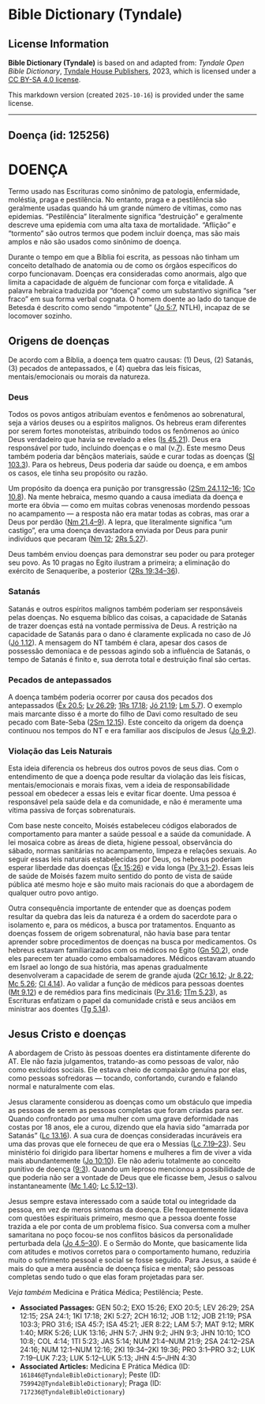 # Bible Dictionary (Tyndale)

## License Information

**Bible Dictionary (Tyndale)** is based on and adapted from: _Tyndale Open Bible Dictionary_, [Tyndale House Publishers](https://tyndaleopenresources.com/), 2023, which is licensed under a [CC BY-SA 4.0 license](https://creativecommons.org/licenses/by-sa/4.0/legalcode.en).

This markdown version (created `2025-10-16`) is provided under the same license.



--------------------------------

## Doença (id: 125256)

DOENÇA
======

Termo usado nas Escrituras como sinônimo de patologia, enfermidade, moléstia, praga e pestilência. No entanto, praga e a pestilência são geralmente usadas quando há um grande número de vítimas, como nas epidemias. “Pestilência” literalmente significa “destruição” e geralmente descreve uma epidemia com uma alta taxa de mortalidade. “Aflição” e “tormento” são outros termos que podem incluir doença, mas são mais amplos e não são usados como sinônimo de doença.

Durante o tempo em que a Bíblia foi escrita, as pessoas não tinham um conceito detalhado de anatomia ou de como os órgãos específicos do corpo funcionavam. Doenças era consideradas como anormais, algo que limita a capacidade de alguém de funcionar com força e vitalidade. A palavra hebraica traduzida por “doença” como um substantivo significa “ser fraco” em sua forma verbal cognata. O homem doente ao lado do tanque de Betesda é descrito como sendo “impotente” ([Jo 5:7](https://ref.ly/John5:7), NTLH), incapaz de se locomover sozinho.

Origens de doenças
------------------

De acordo com a Bíblia, a doença tem quatro causas: (1\) Deus, (2\) Satanás, (3\) pecados de antepassados, e (4\) quebra das leis físicas, mentais/emocionais ou morais da natureza.

### Deus

Todos os povos antigos atribuíam eventos e fenômenos ao sobrenatural, seja a vários deuses ou a espíritos malignos. Os hebreus eram diferentes por serem fortes monoteístas, atribuindo todos os fenômenos ao único Deus verdadeiro que havia se revelado a eles ([Is 45\.21](https://ref.ly/Isa45:21)). Deus era responsável por tudo, incluindo doenças e o mal (v.[7](https://ref.ly/Isa45:7)). Este mesmo Deus também poderia dar bênçãos materiais, saúde e curar todas as doenças ([Sl 103\.3](https://ref.ly/Ps103:3)). Para os hebreus, Deus poderia dar saúde ou doença, e em ambos os casos, ele tinha seu propósito ou razão.

Um propósito da doença era punição por transgressão ([2Sm 24\.1,12–16](https://ref.ly/2Sam24:1); [1Co 10\.8](https://ref.ly/1Cor10:8)). Na mente hebraica, mesmo quando a causa imediata da doença e morte era óbvia — como em muitas cobras venenosas mordendo pessoas no acampamento — a resposta não era matar todas as cobras, mas orar a Deus por perdão ([Nm 21\.4–9](https://ref.ly/Num21:4-Num21:9)). A lepra, que literalmente significa “um castigo”, era uma doença devastadora enviada por Deus para punir indivíduos que pecaram ([Nm 12](https://ref.ly/Num12:1-Num12:16); [2Rs 5\.27](https://ref.ly/2Kgs5:27)).

Deus também enviou doenças para demonstrar seu poder ou para proteger seu povo. As 10 pragas no Egito ilustram a primeira; a eliminação do exército de Senaqueribe, a posterior ([2Rs 19:34–36](https://ref.ly/2Kgs19:34-2Kgs19:36)).

### Satanás

Satanás e outros espíritos malignos também poderiam ser responsáveis pelas doenças. No esquema bíblico das coisas, a capacidade de Satanás de trazer doenças está na vontade permissiva de Deus. A restrição na capacidade de Satanás para o dano é claramente explicada no caso de Jó ([Jó 1\.12](https://ref.ly/Job1:12)). A mensagem do NT também é clara, apesar dos casos de possessão demoníaca e de pessoas agindo sob a influência de Satanás, o tempo de Satanás é finito e, sua derrota total e destruição final são certas.

### Pecados de antepassados

A doença também poderia ocorrer por causa dos pecados dos antepassados ([Êx 20\.5](https://ref.ly/Exod20:5); [Lv 26\.29](https://ref.ly/Lev26:29); [1Rs 17\.18](https://ref.ly/1Kgs17:18); [Jó 21\.19](https://ref.ly/Job21:19); [Lm 5\.7](https://ref.ly/Lam5:7)). O exemplo mais marcante disso é a morte do filho de Davi como resultado de seu pecado com Bate\-Seba ([2Sm 12\.15](https://ref.ly/2Sam12:15)). Este conceito da origem da doença continuou nos tempos do NT e era familiar aos discípulos de Jesus ([Jo 9\.2](https://ref.ly/John9:2)).

### Violação das Leis Naturais

Esta ideia diferencia os hebreus dos outros povos de seus dias. Com o entendimento de que a doença pode resultar da violação das leis físicas, mentais/emocionais e morais fixas, vem a ideia de responsabilidade pessoal em obedecer a essas leis e evitar ficar doente. Uma pessoa é responsável pela saúde dela e da comunidade, e não é meramente uma vítima passiva de forças sobrenaturais.

Com base neste conceito, Moisés estabeleceu códigos elaborados de comportamento para manter a saúde pessoal e a saúde da comunidade. A lei mosaica cobre as áreas de dieta, higiene pessoal, observância do sábado, normas sanitárias no acampamento, limpeza e relações sexuais. Ao seguir essas leis naturais estabelecidas por Deus, os hebreus poderiam esperar liberdade das doenças ([Êx 15:26](https://ref.ly/Exod15:26)) e vida longa ([Pv 3\.1–2](https://ref.ly/Prov3:1-Prov3:2)). Essas leis de saúde de Moisés fazem muito sentido do ponto de vista de saúde pública até mesmo hoje e são muito mais racionais do que a abordagem de qualquer outro povo antigo.

Outra consequência importante de entender que as doenças podem resultar da quebra das leis da natureza é a ordem do sacerdote para o isolamento e, para os médicos, a busca por tratamentos. Enquanto as doenças fossem de origem sobrenatural, não havia base para tentar aprender sobre procedimentos de doenças na busca por medicamentos. Os hebreus estavam familiarizados com os médicos no Egito ([Gn 50\.2](https://ref.ly/Gen50:2)), onde eles parecem ter atuado como embalsamadores. Médicos estavam atuando em Israel ao longo de sua história, mas apenas gradualmente desenvolveram a capacidade de serem de grande ajuda ([2Cr 16\.12](https://ref.ly/2Chr16:12); [Jr 8\.22](https://ref.ly/Jer8:22); [Mc 5\.26](https://ref.ly/Mark5:26); [Cl 4\.14](https://ref.ly/Col4:14)). Ao validar a função de médicos para pessoas doentes ([Mt 9\.12](https://ref.ly/Matt9:12)) e de remédios para fins medicinais ([Pv 31\.6](https://ref.ly/Prov31:6); [1Tm 5\.23](https://ref.ly/1Tim5:23)), as Escrituras enfatizam o papel da comunidade cristã e seus anciãos em ministrar aos doentes ([Tg 5\.14](https://ref.ly/Jas5:14)).

Jesus Cristo e doenças
----------------------

A abordagem de Cristo às pessoas doentes era distintamente diferente do AT. Ele não fazia julgamentos, tratando\-as como pessoas de valor, não como excluídos sociais. Ele estava cheio de compaixão genuína por elas, como pessoas sofredoras — tocando, confortando, curando e falando normal e naturalmente com elas.

Jesus claramente considerou as doenças como um obstáculo que impedia as pessoas de serem as pessoas completas que foram criadas para ser. Quando confrontado por uma mulher com uma grave deformidade nas costas por 18 anos, ele a curou, dizendo que ela havia sido “amarrada por Satanás” ([Lc 13\.16](https://ref.ly/Luke13:16)). A sua cura de doenças consideradas incuráveis era uma das provas que ele forneceu de que era o Messias ([Lc 7\.19–23](https://ref.ly/Luke7:19-Luke7:23)). Seu ministério foi dirigido para libertar homens e mulheres a fim de viver a vida mais abundantemente ([Jo 10:10](https://ref.ly/John10:10)). Ele não aderiu totalmente ao conceito punitivo de doença ([9:3](https://ref.ly/John9:3)). Quando um leproso mencionou a possibilidade de que poderia não ser a vontade de Deus que ele ficasse bem, Jesus o salvou instantaneamente ([Mc 1\.40](https://ref.ly/Mark1:40); [Lc 5\.12–13](https://ref.ly/Luke5:12-Luke5:13)).

Jesus sempre estava interessado com a saúde total ou integridade da pessoa, em vez de meros sintomas da doença. Ele frequentemente lidava com questões espirituais primeiro, mesmo que a pessoa doente fosse trazida a ele por conta de um problema físico. Sua conversa com a mulher samaritana no poço focou\-se nos conflitos básicos da personalidade perturbada dela ([Jo 4\.5–30](https://ref.ly/John4:5-John4:30)). E o Sermão do Monte, que basicamente lida com atitudes e motivos corretos para o comportamento humano, reduziria muito o sofrimento pessoal e social se fosse seguido. Para Jesus, a saúde é mais do que a mera ausência de doença física e mental; são pessoas completas sendo tudo o que elas foram projetadas para ser.

*Veja também* Medicina e Prática Médica; Pestilência; Peste.

* **Associated Passages:** GEN 50:2; EXO 15:26; EXO 20:5; LEV 26:29; 2SA 12:15; 2SA 24:1; 1KI 17:18; 2KI 5:27; 2CH 16:12; JOB 1:12; JOB 21:19; PSA 103:3; PRO 31:6; ISA 45:7; ISA 45:21; JER 8:22; LAM 5:7; MAT 9:12; MRK 1:40; MRK 5:26; LUK 13:16; JHN 5:7; JHN 9:2; JHN 9:3; JHN 10:10; 1CO 10:8; COL 4:14; 1TI 5:23; JAS 5:14; NUM 21:4–NUM 21:9; 2SA 24:12–2SA 24:16; NUM 12:1–NUM 12:16; 2KI 19:34–2KI 19:36; PRO 3:1–PRO 3:2; LUK 7:19–LUK 7:23; LUK 5:12–LUK 5:13; JHN 4:5–JHN 4:30
* **Associated Articles:** Medicina E Prática Médica (ID: `161846@TyndaleBibleDictionary`); Peste (ID: `759942@TyndaleBibleDictionary`); Praga (ID: `717236@TyndaleBibleDictionary`)

